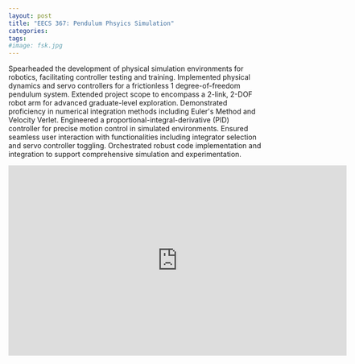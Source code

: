 ```yaml
---
layout: post
title: "EECS 367: Pendulum Phsyics Simulation"
categories:
tags:
#image: fsk.jpg
---
```



Spearheaded the development of physical simulation environments for robotics, facilitating controller testing and training.
Implemented physical dynamics and servo controllers for a frictionless 1 degree-of-freedom pendulum system.
Extended project scope to encompass a 2-link, 2-DOF robot arm for advanced graduate-level exploration.
Demonstrated proficiency in numerical integration methods including Euler's Method and Velocity Verlet.
Engineered a proportional-integral-derivative (PID) controller for precise motion control in simulated environments.
Ensured seamless user interaction with functionalities including integrator selection and servo controller toggling.
Orchestrated robust code implementation and integration to support comprehensive simulation and experimentation.

<iframe width="672" height="378" src="https://www.youtube.com/embed/gt6-VT3w7rg" title="pendulum physics simulation" frameborder="0" allow="accelerometer; autoplay; clipboard-write; encrypted-media; gyroscope; picture-in-picture; web-share" allowfullscreen></iframe>